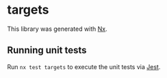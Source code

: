 # targets

This library was generated with [Nx](https://nx.dev).

## Running unit tests

Run `nx test targets` to execute the unit tests via [Jest](https://jestjs.io).
